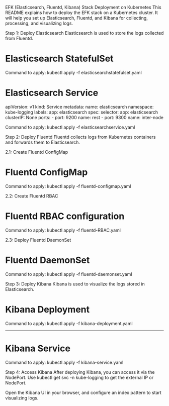 EFK (Elasticsearch, Fluentd, Kibana) Stack Deployment on Kubernetes
This README explains how to deploy the EFK stack on a Kubernetes cluster. It will help you set up Elasticsearch, Fluentd, and Kibana for collecting, processing, and visualizing logs.


Step 1: Deploy Elasticsearch
Elasticsearch is used to store the logs collected from Fluentd.
# Elasticsearch StatefulSet
Command to apply:
kubectl apply -f elasticsearchstatefulset.yaml
# Elasticsearch Service
apiVersion: v1
kind: Service
metadata:
  name: elasticsearch
  namespace: kube-logging
  labels:
    app: elasticsearch
spec:
  selector:
    app: elasticsearch
  clusterIP: None
  ports:
    - port: 9200
      name: rest
    - port: 9300
      name: inter-node

Command to apply:
kubectl apply -f elasticsearchservice.yaml

Step 2: Deploy Fluentd
Fluentd collects logs from Kubernetes containers and forwards them to Elasticsearch.

2.1: Create Fluentd ConfigMap
# Fluentd ConfigMap
Command to apply:
kubectl apply -f fluentd-configmap.yaml

2.2: Create Fluentd RBAC
# Fluentd RBAC configuration
Command to apply:
kubectl apply -f fluentd-RBAC.yaml

2.3: Deploy Fluentd DaemonSet
# Fluentd DaemonSet
Command to apply:
kubectl apply -f fluentd-daemonset.yaml



Step 3: Deploy Kibana
Kibana is used to visualize the logs stored in Elasticsearch.

# Kibana Deployment
Command to apply:
kubectl apply -f kibana-deployment.yaml

---
# Kibana Service
Command to apply:
kubectl apply -f kibana-service.yaml


Step 4: Access Kibana
After deploying Kibana, you can access it via the NodePort. Use kubectl get svc -n kube-logging to get the external IP or NodePort.

Open the Kibana UI in your browser, and configure an index pattern to start visualizing logs.



